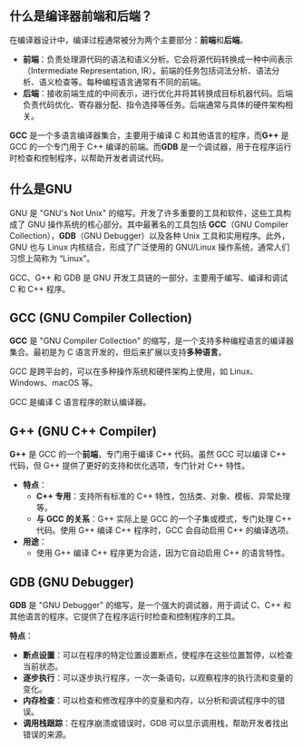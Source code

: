 ## 什么是编译器前端和后端？

在编译器设计中，编译过程通常被分为两个主要部分：**前端**和**后端**。

-   **前端**：负责处理源代码的语法和语义分析。它会将源代码转换成一种中间表示（Intermediate Representation, IR）。前端的任务包括词法分析、语法分析、语义检查等。每种编程语言通常有不同的前端。
-   **后端**：接收前端生成的中间表示，进行优化并将其转换成目标机器代码。后端负责代码优化、寄存器分配、指令选择等任务。后端通常与具体的硬件架构相关。

**GCC** 是一个多语言编译器集合，主要用于编译 C 和其他语言的程序，而**G++** 是 GCC 的一个专门用于 C++ 编译的前端。而**GDB** 是一个调试器，用于在程序运行时检查和控制程序，以帮助开发者调试代码。

## 什么是GNU

GNU 是 "GNU's Not Unix" 的缩写。开发了许多重要的工具和软件，这些工具构成了 GNU 操作系统的核心部分。其中最著名的工具包括 **GCC**（GNU Compiler Collection），**GDB**（GNU Debugger）以及各种 Unix 工具和实用程序。此外，GNU 也与 Linux 内核结合，形成了广泛使用的 GNU/Linux 操作系统，通常人们习惯上简称为 “Linux”。

GCC、G++ 和 GDB 是 GNU 开发工具链的一部分，主要用于编写、编译和调试 C 和 C++ 程序。

## GCC (GNU Compiler Collection)

**GCC** 是 "GNU Compiler Collection" 的缩写，是一个支持多种编程语言的编译器集合。最初是为 C 语言开发的，但后来扩展以支持**多种语言**。

GCC 是跨平台的，可以在多种操作系统和硬件架构上使用，如 Linux、Windows、macOS 等。

GCC 是编译 C 语言程序的默认编译器。

## G++ (GNU C++ Compiler)

**G++** 是 GCC 的一个**前端**，专门用于编译 C++ 代码。虽然 GCC 可以编译 C++ 代码，但 G++ 提供了更好的支持和优化选项，专门针对 C++ 特性。

-   **特点**：
    -   **C++ 专用**：支持所有标准的 C++ 特性，包括类、对象、模板、异常处理等。
    -   **与 GCC 的关系**：G++ 实际上是 GCC 的一个子集或模式，专门处理 C++ 代码。使用 G++ 编译 C++ 程序时，GCC 会自动启用 C++ 的编译选项。
-   **用途**：
    -   使用 G++ 编译 C++ 程序更为合适，因为它自动启用 C++ 的语言特性。

## GDB (GNU Debugger)

**GDB** 是 "GNU Debugger" 的缩写，是一个强大的调试器，用于调试 C、C++ 和其他语言的程序。它提供了在程序运行时检查和控制程序的工具。

**特点**：

-   **断点设置**：可以在程序的特定位置设置断点，使程序在这些位置暂停，以检查当前状态。
-   **逐步执行**：可以逐步执行程序，一次一条语句，以观察程序的执行流和变量的变化。
-   **内存检查**：可以检查和修改程序中的变量和内存，以分析和调试程序中的错误。
-   **调用栈跟踪**：在程序崩溃或错误时，GDB 可以显示调用栈，帮助开发者找出错误的来源。
